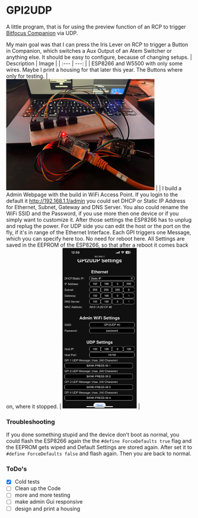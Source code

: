 # GPI2UDP
A little program, that is for using the preview function of an RCP to trigger <a href="https://github.com/bitfocus/companion">Bitfocus Companion</a> via UDP.

My main goal was that I can press the Iris Lever on RCP to trigger a Button in Companion, which switches a Aux Output of an Atem Switcher or anything else. It should be easy to configure, because of changing setups.
| Description | Image |
| :--- | ---: |
| ESP8266 and W5500 with only some wires. Maybe I print a housing for that later this year. The Buttons where only for testing. | <img src="https://github.com/testbild-media/GPI2UDP/blob/main/images/photo.jpg" width="400"> |
| I build a Admin Webpage with the build in WiFi Access Point. If you login to the default it http://192.168.1.1/admin you could set DHCP or Static IP Address for Ethernet, Subnet, Gateway and DNS Server. You also could rename the WiFi SSID and the Password, if you use more then one device or if you simply want to customize it. After those settings the ESP8266 has to unplug and replug the power. For UDP side you can edit the host or the port on the fly, if it's in range of the Ethernet Interface. Each GPI triggers one Message, which you can specify here too. No need for reboot here. All Settings are saved in the EEPROM of the ESP8266, so that after a reboot it comes back on, where it stopped. | <img src="https://github.com/testbild-media/GPI2UDP/blob/main/images/screenshot.png" width="200"> |

### Troubleshooting
If you done something stupid and the device don't boot as normal, you could flash the ESP8266 again the the `#define ForceDefaults true` flag and the EEPROM gets wiped and Default Settings are stored again. After set it to `#define ForceDefaults false` and flash again. Then you are back to normal.

### ToDo's
- [x] Cold tests
- [ ] Clean up the Code
- [ ] more and more testing
- [ ] make admin Gui responsive
- [ ] design and print a housing
